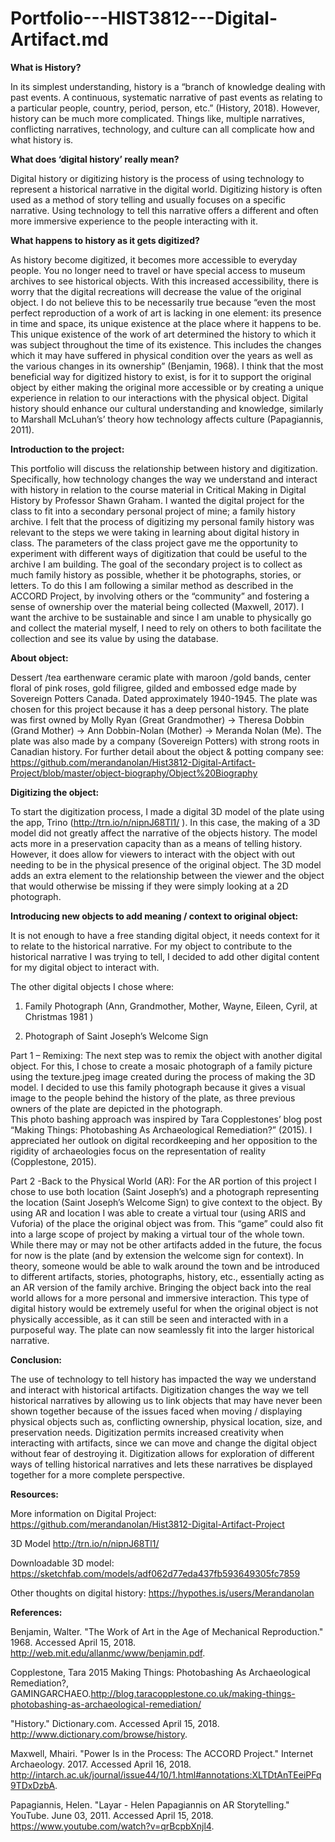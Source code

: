 # Portfolio---HIST3812---Digital-Artifact.md
**What is History?**

In its simplest understanding, history is a “branch of knowledge dealing with past events. A continuous, systematic narrative of past events as relating to a particular people, country, period, person, etc.” (History, 2018).  However, history can be much more complicated. Things like, multiple narratives, conflicting narratives, technology, and culture can all complicate how and what history is. 


**What does ‘digital history’ really mean?**

Digital history or digitizing history is the process of using technology to represent a historical narrative in the digital world. Digitizing history is often used as a method of story telling and usually focuses on a specific narrative. Using technology to tell this narrative offers a different and often more immersive experience to the people interacting with it. 


**What happens to history as it gets digitized?**

As history become digitized, it becomes more accessible to everyday people. You no longer need to travel or have special access to museum archives to see historical objects. With this increased accessibility, there is worry that the digital recreations will decrease the value of the original object. I do not believe this to be necessarily true because “even the most perfect reproduction of a work of art is lacking in one element: its presence in time and space, its unique existence at the place where it happens to be. This unique existence of the work of art determined the history to which it was subject throughout the time of its existence. This includes the changes which it may have suffered in physical condition over the years as well as the various changes in its ownership” (Benjamin, 1968). I think that the most beneficial way for digitized history to exist, is for it to support the original object by either making the original more accessible or by creating a unique experience in relation to our interactions with the physical object. Digital history should enhance our cultural understanding and knowledge, similarly to Marshall McLuhan’s’ theory how technology affects culture (Papagiannis, 2011). 


**Introduction to the project:**

This portfolio will discuss the relationship between history and digitization. Specifically, how technology changes the way we understand and interact with history in relation to the course material in Critical Making in Digital History by Professor Shawn Graham. 
I wanted the digital project for the class to fit into a secondary personal project of mine; a family history archive. I felt that the process of digitizing my personal family history was relevant to the steps we were taking in learning about digital history in class. The parameters of the class project gave me the opportunity to experiment with different ways of digitization that could be useful to the archive I am building. The goal of the secondary project is to collect as much family history as possible, whether it be photographs, stories, or letters. To do this I am following a similar method as described in the ACCORD Project, by involving others or the “community” and fostering a sense of ownership over the material being collected (Maxwell, 2017). I want the archive to be sustainable and since I am unable to physically go and collect the material myself, I need to rely on others to both facilitate the collection and see its value by using the database.  


**About object:**

Dessert /tea earthenware ceramic plate with maroon /gold bands, center floral of pink roses, gold filigree, gilded and embossed edge made by Sovereign Potters Canada. Dated approximately 1940-1945.  The plate was chosen for this project because it has a deep personal history. The plate was first owned by Molly Ryan (Great Grandmother) -> Theresa Dobbin (Grand Mother) -> Ann Dobbin-Nolan (Mother) -> Meranda Nolan (Me). The plate was also made by a company (Sovereign Potters) with strong roots in Canadian history. 
For further detail about the object & potting company see: https://github.com/merandanolan/Hist3812-Digital-Artifact-Project/blob/master/object-biography/Object%20Biography 


**Digitizing the object:**

To start the digitization process, I made a digital 3D model of the plate using the app, Trino (http://trn.io/n/nipnJ68Tl1/ ). In this case, the making of a 3D model did not greatly affect the narrative of the objects history. The model acts more in a preservation capacity than as a means of telling history. However, it does allow for viewers to interact with the object with out needing to be in the physical presence of the original object. The 3D model adds an extra element to the relationship between the viewer and the object that would otherwise be missing if they were simply looking at a 2D photograph. 


**Introducing new objects to add meaning / context to original object:**

It is not enough to have a free standing digital object, it needs context for it to relate to the historical narrative. For my object to contribute to the historical narrative I was trying to tell, I decided to add other digital content for my digital object to interact with.  

The other digital objects I chose where:

1.	Family Photograph (Ann, Grandmother, Mother, Wayne, Eileen, Cyril, at Christmas 1981 )
 
2.	Photograph of Saint Joseph’s Welcome Sign
 
Part 1 – Remixing: 
The next step was to remix the object with another digital object. For this, I chose to create a mosaic photograph of a family picture using the texture.jpeg image created during the process of making the 3D model. I decided to use this family photograph because it gives a visual image to the people behind the history of the plate, as three previous owners of the plate are depicted in the photograph.  
This photo bashing approach was inspired by Tara Copplestones’ blog post “Making Things: Photobashing As Archaeological Remediation?” (2015). I appreciated her outlook on digital recordkeeping and her opposition to the rigidity of archaeologies focus on the representation of reality (Copplestone, 2015).  

Part 2 -Back to the Physical World (AR):
For the AR portion of this project I chose to use both location (Saint Joseph’s) and a photograph representing the location (Saint Joseph’s Welcome Sign) to give context to the object. By using AR and location I was able to create a virtual tour (using ARIS and Vuforia) of the place the original object was from. This “game” could also fit into a large scope of project by making a virtual tour of the whole town. While there may or may not be other artifacts added in the future, the focus for now is the plate (and by extension the welcome sign for context). In theory, someone would be able to walk around the town and be introduced to different artifacts, stories, photographs, history, etc., essentially acting as an AR version of the family archive. Bringing the object back into the real world allows for a more personal and immersive interaction. This type of digital history would be extremely useful for when the original object is not physically accessible, as it can still be seen and interacted with in a purposeful way. The plate can now seamlessly fit into the larger historical narrative.


**Conclusion:**

The use of technology to tell history has impacted the way we understand and interact with historical artifacts. Digitization changes the way we tell historical narratives by allowing us to link objects that may have never been shown together because of the issues faced when moving / displaying physical objects such as, conflicting ownership, physical location, size, and preservation needs. Digitization permits increased creativity when interacting with artifacts, since we can move and change the digital object without fear of destroying it. Digitization allows for exploration of different ways of telling historical narratives and lets these narratives be displayed together for a more complete perspective.


**Resources:**

More information on Digital Project: https://github.com/merandanolan/Hist3812-Digital-Artifact-Project 

3D Model http://trn.io/n/nipnJ68Tl1/ 

Downloadable 3D model: https://sketchfab.com/models/adf062d77eda437fb593649305fc7859 

Other thoughts on digital history: https://hypothes.is/users/Merandanolan  

**References:**

Benjamin, Walter. "The Work of Art in the Age of Mechanical Reproduction." 1968. Accessed April 15, 2018. http://web.mit.edu/allanmc/www/benjamin.pdf. 

Copplestone, Tara 2015 Making Things: Photobashing As Archaeological Remediation?, GAMINGARCHAEO.http://blog.taracopplestone.co.uk/making-things-photobashing-as-archaeological-remediation/

"History." Dictionary.com. Accessed April 15, 2018. http://www.dictionary.com/browse/history. 

Maxwell, Mhairi. "Power Is in the Process: The ACCORD Project." Internet Archaeology. 2017. Accessed April 16, 2018. http://intarch.ac.uk/journal/issue44/10/1.html#annotations:XLTDtAnTEeiPFq9TDxDzbA. 

Papagiannis, Helen. "Layar - Helen Papagiannis on AR Storytelling." YouTube. June 03, 2011. Accessed April 15, 2018. https://www.youtube.com/watch?v=qrBcpbXnjl4.

